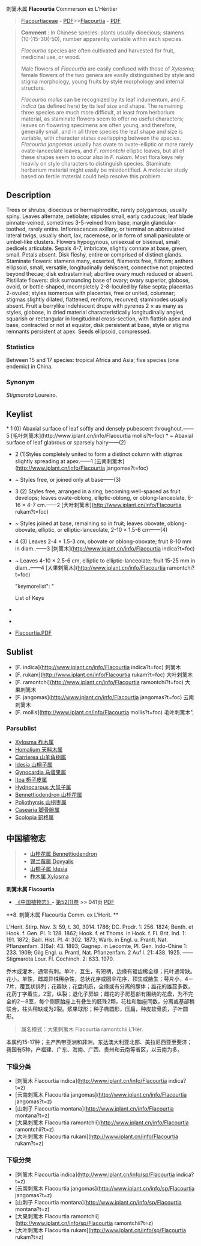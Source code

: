 刺篱木属 **Flacourtia** Commerson ex L’Héritier

> [Flacourtiaceae](http://www.iplant.cn/info/Flacourtiaceae?t=foc) - [PDF](http://www.iplant.cn/foc/pdf/Flacourtiaceae.pdf)>>[Flacourtia](http://www.iplant.cn/info/Flacourtia?t=foc) - [PDF](http://www.iplant.cn/foc/pdf/Flacourtia.pdf)


> **Comment** : 
> In Chinese species: plants usually dioecious; stamens (10-)15-30(-50), number apparently variable within each species.
>
> *Flacourtia* species are often cultivated and harvested for fruit, medicinal use, or wood.
>
> Male flowers of *Flacourtia* are easily confused with those of *Xylosma*; female flowers of the two genera are easily distinguished by style and stigma morphology, young fruits by style morphology and internal structure.
>
> *Flacourtia mollis* can be recognized by its leaf indumentum, and *F. indica* (as defined here) by its leaf size and shape. The remaining three species are much more difficult, at least from herbarium material, as staminate flowers seem to offer no useful characters; leaves on flowering specimens are often young, and therefore, generally small, and in all three species the leaf shape and size is variable, with character states overlapping between the species. *Flacourtia jangomas* usually has ovate to ovate-elliptic or more rarely ovate-lanceolate leaves, and *F. ramontchi* elliptic leaves, but all of these shapes seem to occur also in *F. rukam*. Most flora keys rely heavily on style characters to distinguish species. Staminate herbarium material might easily be misidentified. A molecular study based on fertile material could help resolve this problem.

## Description

Trees or shrubs, dioecious or hermaphroditic, rarely polygamous, usually spiny. Leaves alternate, petiolate; stipules small, early caducous; leaf blade pinnate-veined, sometimes 3-5-veined from base, margin glandular-toothed, rarely entire. Inflorescences axillary, or terminal on abbreviated lateral twigs, usually short, lax, racemose, or in form of small paniculate or umbel-like clusters. Flowers hypogynous, unisexual or bisexual, small; pedicels articulate. Sepals 4-7, imbricate, slightly connate at base, green, small. Petals absent. Disk fleshy, entire or comprised of distinct glands. Staminate flowers: stamens many, exserted, filaments free, filiform; anthers ellipsoid, small, versatile, longitudinally dehiscent, connective not projected beyond thecae; disk extrastaminal; abortive ovary much reduced or absent. Pistillate flowers: disk surrounding base of ovary; ovary superior, globose, ovoid, or bottle-shaped, incompletely 2-8-loculed by false septa; placentas 2-ovuled; styles isomerous with placentas, free or united, columnar; stigmas slightly dilated, flattened, reniform, recurved; staminodes usually absent. Fruit a berrylike indehiscent drupe with pyrenes 2 × as many as styles, globose, in dried material characteristically longitudinally angled, squarish or rectangular in longitudinal cross-section, with flattish apex and base, contracted or not at equator, disk persistent at base, style or stigma remnants persistent at apex. Seeds ellipsoid, compressed.

### Statistics
Between 15 and 17 species: tropical Africa and Asia; five species (one endemic) in China.

### Synonym
*Stigmarota* Loureiro.


## Keylist

<tr><td width=50 valign=top>
* 1 (0) Abaxial surface of leaf softly and densely pubescent throughout.——5 [毛叶刺篱木](http://www.iplant.cn/info/Flacourtia mollis?t=foc)
* ~ Abaxial surface of leaf glabrous or sparsely hairy——(2)

* 2 (1)Styles completely united to form a distinct column with stigmas slightly spreading at apex.——1 [云南刺篱木](http://www.iplant.cn/info/Flacourtia jangomas?t=foc)
* ~ Styles free, or joined only at base——(3)

* 3 (2) Styles free, arranged in a ring, becoming well-spaced as fruit develops; leaves ovate-oblong, elliptic-oblong, or oblong-lanceolate, 6-16 × 4-7 cm.——2 [大叶刺篱木](http://www.iplant.cn/info/Flacourtia rukam?t=foc)
* ~ Styles joined at base, remaining so in fruit; leaves obovate, oblong-obovate, elliptic, or elliptic-lanceolate, 2-10 × 1.5-6 cm——(4)

* 4 (3) Leaves 2-4 × 1.5-3 cm, obovate or oblong-obovate; fruit 8-10 mm in diam..——3 [刺篱木](http://www.iplant.cn/info/Flacourtia indica?t=foc)
* ~ Leaves 4-10 × 2.5-6 cm, elliptic to elliptic-lanceolate; fruit 15-25 mm in diam..——4 [大果刺篱木](http://www.iplant.cn/info/Flacourtia ramontchi?t=foc)

  "keymorelist": "<div class='keymorediv'>List of Keys
* [](http://www.iplant.cn/info/Flacourtia?t=foc)
* [](http://www.iplant.cn/info/Flacourtia?t=foc&key_no=2)

* [Flacourtia.PDF](http://www.iplant.cn/foc/pdf/Flacourtia.pdf)

## Sublist

* [F.  indica](http://www.iplant.cn/info/Flacourtia indica?t=foc)
 刺篱木
* [F.  rukam](http://www.iplant.cn/info/Flacourtia rukam?t=foc)
 大叶刺篱木
* [F.  ramontchi](http://www.iplant.cn/info/Flacourtia ramontchi?t=foc)
 大果刺篱木
* [F.  jangomas](http://www.iplant.cn/info/Flacourtia jangomas?t=foc)
 云南刺篱木
* [F.  mollis](http://www.iplant.cn/info/Flacourtia mollis?t=foc) 毛叶刺篱木",

### Parsublist

* [Xylosma  柞木属](http://www.iplant.cn/info/Xylosma?t=foc)
* [Homalium  天料木属](http://www.iplant.cn/info/Homalium?t=foc)
* [Carrierea  山羊角树属](http://www.iplant.cn/info/Carrierea?t=foc)
* [Idesia  山桐子属](http://www.iplant.cn/info/Idesia?t=foc)
* [Gynocardia  马蛋果属](http://www.iplant.cn/info/Gynocardia?t=foc)
* [Itoa  栀子皮属](http://www.iplant.cn/info/Itoa?t=foc)
* [Hydnocarpus  大风子属](http://www.iplant.cn/info/Hydnocarpus?t=foc)
* [Bennettiodendron  山桂花属](http://www.iplant.cn/info/Bennettiodendron?t=foc)
* [Poliothyrsis  山拐枣属](http://www.iplant.cn/info/Poliothyrsis?t=foc)
* [Casearia  脚骨脆属](http://www.iplant.cn/info/Casearia?t=foc)
* [Scolopia  箣柊属](http://www.iplant.cn/info/Scolopia?t=foc)


## 中国植物志

> * [山桂花属  Bennettiodendron](Bennettiodendron-山桂花属.md)
> * [锡兰莓属  Dovyalis](http://www.iplant.cn/info/Dovyalis?t=z)
> * [山桐子属  Idesia](http://www.iplant.cn/info/Idesia?t=z)
> * [柞木属  Xylosma](http://www.iplant.cn/info/Xylosma?t=z)


**刺篱木属 Flacourtia**

* [《中国植物志》](http://www.iplant.cn/frps)- [第52(1)卷](http://www.iplant.cn/frps/vol/52(1)) >> 041页 [PDF](http://www.iplant.cn/frps/pdf/52(1)/041y.pdf)


**8. 刺篱木属 Flacourtia Comm. ex L'Herit. **

L'Herit. Stirp. Nov. 3: 59, t. 30, 3014. 1786; DC. Prodr. 1: 256. 1824; Benth. et Hook. f. Gen. Pl. 1: 128. 1862; Hook. f. et Thoms. in Hook. f. Fl. Brit. Ind. 1: 191. 1872; Baill. Hist. Pl. 4: 302. 1873; Warb. in Engl. u. Prantl, Nat. Pflanzenfam. 3(6a): 43. 1893; Gagnep. in Lecomte, Pl. Gen. Indo-Chine 1: 233. 1909; Gilg Engl. u. Prantl, Nat. Pflanzenfam. 2 Auf l. 21: 438. 1925. ——Stigmarota Lour. Fl. Cochinch. 2: 633. 1970. 

乔木或灌木，通常有刺。单叶，互生，有短柄，边缘有锯齿稀全缘；托叶通常缺。花小，单性，雌雄异株稀杂性，总状花序或团伞花序，顶生或腋生；萼片小，4－7片，覆瓦状排列；花瓣缺；花盘肉质，全缘或有分离的腺体；雄花的雄蕊多数，花药丁字着生，2室，纵裂；退化子房缺；雌花的子房基部有围绕的花盘，为不完全的2－8室，每个侧膜胎座上有叠生的胚珠2颗，花柱和胎座同数，分离或基部稍联合，柱头稍缺或为2裂。浆果球形；种子椭圆形，压扁，种皮软骨质，子叶圆形。

> 属名模式：大果刺篱木 Flacourtia ramontchii L'Hér.

本属约15-17种；主产热带亚洲和非洲，东达澳大利亚北部、美拉尼西亚至斐济；我国有5种，产福建、广东、海南、广西、贵州和云南等省区，以云南为多。

### 下级分类
* [刺篱木  Flacourtia indica](http://www.iplant.cn/info/Flacourtia indica?t=z)
* [云南刺篱木  Flacourtia jangomas](http://www.iplant.cn/info/Flacourtia jangomas?t=z)
* [山刺子  Flacourtia montana](http://www.iplant.cn/info/Flacourtia montana?t=z)
* [大果刺篱木  Flacourtia ramontchii](http://www.iplant.cn/info/Flacourtia ramontchii?t=z)
* [大叶刺篱木  Flacourtia rukam](http://www.iplant.cn/info/Flacourtia rukam?t=z)

### 下级分类
* [刺篱木  Flacourtia indica](http://www.iplant.cn/info/sp/Flacourtia indica?t=z)
* [云南刺篱木  Flacourtia jangomas](http://www.iplant.cn/info/sp/Flacourtia jangomas?t=z)
* [山刺子  Flacourtia montana](http://www.iplant.cn/info/sp/Flacourtia montana?t=z)
* [大果刺篱木  Flacourtia ramontchii](http://www.iplant.cn/info/sp/Flacourtia ramontchii?t=z)
* [大叶刺篱木  Flacourtia rukam](http://www.iplant.cn/info/sp/Flacourtia rukam?t=z)
